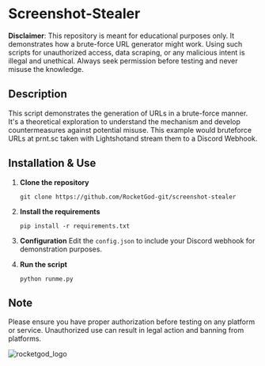 
# Screenshot-Stealer

**Disclaimer**: This repository is meant for educational purposes only. It demonstrates how a brute-force URL generator might work. Using such scripts for unauthorized access, data scraping, or any malicious intent is illegal and unethical. Always seek permission before testing and never misuse the knowledge.

## Description
This script demonstrates the generation of URLs in a brute-force manner. It's a theoretical exploration to understand the mechanism and develop countermeasures against potential misuse. This example would bruteforce URLs at prnt.sc taken with Lightshotand stream them to a Discord Webhook.

## Installation & Use

1. **Clone the repository**
   ```
   git clone https://github.com/RocketGod-git/screenshot-stealer
   ```

2. **Install the requirements**
   ```
   pip install -r requirements.txt
   ```

3. **Configuration**
   Edit the `config.json` to include your Discord webhook for demonstration purposes.

4. **Run the script**
   ```
   python runme.py
   ```

## Note
Please ensure you have proper authorization before testing on any platform or service. Unauthorized use can result in legal action and banning from platforms.

![rocketgod_logo](https://github.com/RocketGod-git/screenshot-stealer/assets/57732082/b494fcab-819a-4e47-ae5c-ac94f985cb3e)

